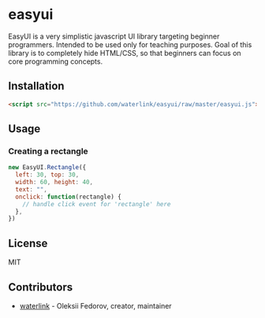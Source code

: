 # easyui

EasyUI is a very simplistic javascript UI library targeting beginner
programmers. Intended to be used only for teaching purposes. Goal of this
library is to completely hide HTML/CSS, so that beginners can focus on core
programming concepts.

## Installation

```html
<script src="https://github.com/waterlink/easyui/raw/master/easyui.js"></script>
```

## Usage

### Creating a rectangle

```javascript
new EasyUI.Rectangle({
  left: 30, top: 30,
  width: 60, height: 40,
  text: "",
  onclick: function(rectangle) {
    // handle click event for 'rectangle' here
  },
})
```

## License

MIT

## Contributors

- [waterlink](https://github.com/waterlink) - Oleksii Fedorov, creator,
  maintainer

